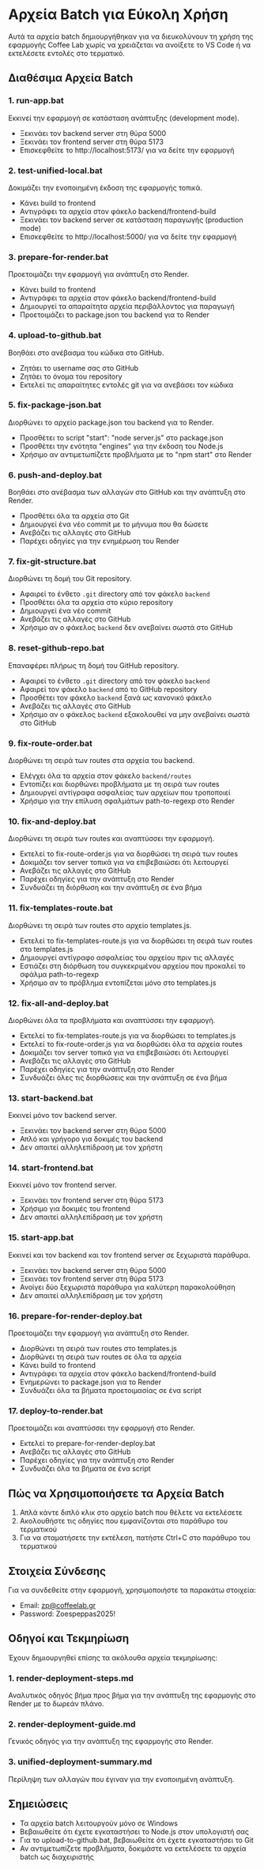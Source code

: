 # Αρχεία Batch για Εύκολη Χρήση

Αυτά τα αρχεία batch δημιουργήθηκαν για να διευκολύνουν τη χρήση της εφαρμογής Coffee Lab χωρίς να χρειάζεται να ανοίξετε το VS Code ή να εκτελέσετε εντολές στο τερματικό.

## Διαθέσιμα Αρχεία Batch

### 1. run-app.bat
Εκκινεί την εφαρμογή σε κατάσταση ανάπτυξης (development mode).
- Ξεκινάει τον backend server στη θύρα 5000
- Ξεκινάει τον frontend server στη θύρα 5173
- Επισκεφθείτε το http://localhost:5173/ για να δείτε την εφαρμογή

### 2. test-unified-local.bat
Δοκιμάζει την ενοποιημένη έκδοση της εφαρμογής τοπικά.
- Κάνει build το frontend
- Αντιγράφει τα αρχεία στον φάκελο backend/frontend-build
- Ξεκινάει τον backend server σε κατάσταση παραγωγής (production mode)
- Επισκεφθείτε το http://localhost:5000/ για να δείτε την εφαρμογή

### 3. prepare-for-render.bat
Προετοιμάζει την εφαρμογή για ανάπτυξη στο Render.
- Κάνει build το frontend
- Αντιγράφει τα αρχεία στον φάκελο backend/frontend-build
- Δημιουργεί τα απαραίτητα αρχεία περιβάλλοντος για παραγωγή
- Προετοιμάζει το package.json του backend για το Render

### 4. upload-to-github.bat
Βοηθάει στο ανέβασμα του κώδικα στο GitHub.
- Ζητάει το username σας στο GitHub
- Ζητάει το όνομα του repository
- Εκτελεί τις απαραίτητες εντολές git για να ανεβάσει τον κώδικα

### 5. fix-package-json.bat
Διορθώνει το αρχείο package.json του backend για το Render.
- Προσθέτει το script "start": "node server.js" στο package.json
- Προσθέτει την ενότητα "engines" για την έκδοση του Node.js
- Χρήσιμο αν αντιμετωπίζετε προβλήματα με το "npm start" στο Render

### 6. push-and-deploy.bat
Βοηθάει στο ανέβασμα των αλλαγών στο GitHub και την ανάπτυξη στο Render.
- Προσθέτει όλα τα αρχεία στο Git
- Δημιουργεί ένα νέο commit με το μήνυμα που θα δώσετε
- Ανεβάζει τις αλλαγές στο GitHub
- Παρέχει οδηγίες για την ενημέρωση του Render

### 7. fix-git-structure.bat
Διορθώνει τη δομή του Git repository.
- Αφαιρεί το ένθετο `.git` directory από τον φάκελο `backend`
- Προσθέτει όλα τα αρχεία στο κύριο repository
- Δημιουργεί ένα νέο commit
- Ανεβάζει τις αλλαγές στο GitHub
- Χρήσιμο αν ο φάκελος `backend` δεν ανεβαίνει σωστά στο GitHub

### 8. reset-github-repo.bat
Επαναφέρει πλήρως τη δομή του GitHub repository.
- Αφαιρεί το ένθετο `.git` directory από τον φάκελο `backend`
- Αφαιρεί τον φάκελο `backend` από το GitHub repository
- Προσθέτει τον φάκελο `backend` ξανά ως κανονικό φάκελο
- Ανεβάζει τις αλλαγές στο GitHub
- Χρήσιμο αν ο φάκελος `backend` εξακολουθεί να μην ανεβαίνει σωστά στο GitHub

### 9. fix-route-order.bat
Διορθώνει τη σειρά των routes στα αρχεία του backend.
- Ελέγχει όλα τα αρχεία στον φάκελο `backend/routes`
- Εντοπίζει και διορθώνει προβλήματα με τη σειρά των routes
- Δημιουργεί αντίγραφα ασφαλείας των αρχείων που τροποποιεί
- Χρήσιμο για την επίλυση σφαλμάτων path-to-regexp στο Render

### 10. fix-and-deploy.bat
Διορθώνει τη σειρά των routes και αναπτύσσει την εφαρμογή.
- Εκτελεί το fix-route-order.js για να διορθώσει τη σειρά των routes
- Δοκιμάζει τον server τοπικά για να επιβεβαιώσει ότι λειτουργεί
- Ανεβάζει τις αλλαγές στο GitHub
- Παρέχει οδηγίες για την ανάπτυξη στο Render
- Συνδυάζει τη διόρθωση και την ανάπτυξη σε ένα βήμα

### 11. fix-templates-route.bat
Διορθώνει τη σειρά των routes στο αρχείο templates.js.
- Εκτελεί το fix-templates-route.js για να διορθώσει τη σειρά των routes στο templates.js
- Δημιουργεί αντίγραφο ασφαλείας του αρχείου πριν τις αλλαγές
- Εστιάζει στη διόρθωση του συγκεκριμένου αρχείου που προκαλεί το σφάλμα path-to-regexp
- Χρήσιμο αν το πρόβλημα εντοπίζεται μόνο στο templates.js

### 12. fix-all-and-deploy.bat
Διορθώνει όλα τα προβλήματα και αναπτύσσει την εφαρμογή.
- Εκτελεί το fix-templates-route.js για να διορθώσει το templates.js
- Εκτελεί το fix-route-order.js για να διορθώσει όλα τα αρχεία routes
- Δοκιμάζει τον server τοπικά για να επιβεβαιώσει ότι λειτουργεί
- Ανεβάζει τις αλλαγές στο GitHub
- Παρέχει οδηγίες για την ανάπτυξη στο Render
- Συνδυάζει όλες τις διορθώσεις και την ανάπτυξη σε ένα βήμα

### 13. start-backend.bat
Εκκινεί μόνο τον backend server.
- Ξεκινάει τον backend server στη θύρα 5000
- Απλό και γρήγορο για δοκιμές του backend
- Δεν απαιτεί αλληλεπίδραση με τον χρήστη

### 14. start-frontend.bat
Εκκινεί μόνο τον frontend server.
- Ξεκινάει τον frontend server στη θύρα 5173
- Χρήσιμο για δοκιμές του frontend
- Δεν απαιτεί αλληλεπίδραση με τον χρήστη

### 15. start-app.bat
Εκκινεί και τον backend και τον frontend server σε ξεχωριστά παράθυρα.
- Ξεκινάει τον backend server στη θύρα 5000
- Ξεκινάει τον frontend server στη θύρα 5173
- Ανοίγει δύο ξεχωριστά παράθυρα για καλύτερη παρακολούθηση
- Δεν απαιτεί αλληλεπίδραση με τον χρήστη

### 16. prepare-for-render-deploy.bat
Προετοιμάζει την εφαρμογή για ανάπτυξη στο Render.
- Διορθώνει τη σειρά των routes στο templates.js
- Διορθώνει τη σειρά των routes σε όλα τα αρχεία
- Κάνει build το frontend
- Αντιγράφει τα αρχεία στον φάκελο backend/frontend-build
- Ενημερώνει το package.json για το Render
- Συνδυάζει όλα τα βήματα προετοιμασίας σε ένα script

### 17. deploy-to-render.bat
Προετοιμάζει και αναπτύσσει την εφαρμογή στο Render.
- Εκτελεί το prepare-for-render-deploy.bat
- Ανεβάζει τις αλλαγές στο GitHub
- Παρέχει οδηγίες για την ανάπτυξη στο Render
- Συνδυάζει όλα τα βήματα σε ένα script

## Πώς να Χρησιμοποιήσετε τα Αρχεία Batch

1. Απλά κάντε διπλό κλικ στο αρχείο batch που θέλετε να εκτελέσετε
2. Ακολουθήστε τις οδηγίες που εμφανίζονται στο παράθυρο του τερματικού
3. Για να σταματήσετε την εκτέλεση, πατήστε Ctrl+C στο παράθυρο του τερματικού

## Στοιχεία Σύνδεσης

Για να συνδεθείτε στην εφαρμογή, χρησιμοποιήστε τα παρακάτω στοιχεία:

- Email: zp@coffeelab.gr
- Password: Zoespeppas2025!

## Οδηγοί και Τεκμηρίωση

Έχουν δημιουργηθεί επίσης τα ακόλουθα αρχεία τεκμηρίωσης:

### 1. render-deployment-steps.md
Αναλυτικός οδηγός βήμα προς βήμα για την ανάπτυξη της εφαρμογής στο Render με το δωρεάν πλάνο.

### 2. render-deployment-guide.md
Γενικός οδηγός για την ανάπτυξη της εφαρμογής στο Render.

### 3. unified-deployment-summary.md
Περίληψη των αλλαγών που έγιναν για την ενοποιημένη ανάπτυξη.

## Σημειώσεις

- Τα αρχεία batch λειτουργούν μόνο σε Windows
- Βεβαιωθείτε ότι έχετε εγκαταστήσει το Node.js στον υπολογιστή σας
- Για το upload-to-github.bat, βεβαιωθείτε ότι έχετε εγκαταστήσει το Git
- Αν αντιμετωπίζετε προβλήματα, δοκιμάστε να εκτελέσετε τα αρχεία batch ως διαχειριστής
